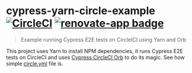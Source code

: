 # cypress-yarn-circle-example [![CircleCI](https://circleci.com/gh/bahmutov/cypress-yarn-circle-example.svg?style=svg)](https://circleci.com/gh/bahmutov/cypress-yarn-circle-example) [![renovate-app badge][renovate-badge]][renovate-app]
> Example running Cypress E2E tests on CircleICI using Yarn and Orb

This project uses Yarn to install NPM dependencies, it runs Cypress E2E tests on CircleCI and uses [Cypress CircleCI Orb](https://github.com/cypress-io/circleci-orb) to do its magic. See how simple [circle.yml](circle.yml) file is.

[renovate-badge]: https://img.shields.io/badge/renovate-app-blue.svg
[renovate-app]: https://renovateapp.com/
